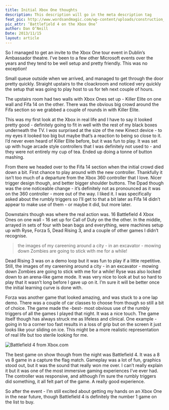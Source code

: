 ```yaml
---
title: Initial Xbox One thoughts
description: This description will go in the meta description tag
feat_pic: http://www.wordsandmagic.com/wp-content/uploads/construction_1p_1920x1080.jpg
pic_attr: ‘Battlefield 4 on the Xbox One’
author: Dan O’Neill
Date: 2013/11/15
layout: article
---
```


So I managed to get an invite to the Xbox One tour event in Dublin’s Ambassador theatre. I’ve been to a few other Microsoft events over the years and they tend to be well setup and pretty friendly. This was no exception!

Small queue outside when we arrived, and managed to get through the door pretty quickly. Straight upstairs to the cloackroom and noticed very quickly the setup that was going to play host to us for teh next couple of hours. 

The upstairs room had two walls with Xbox Ones set up - Killer Elite on one wall and Fifa 14 on the other. There was the obvious big crowd around the Fifa section so we grabbed a couple of rounds in with Killer Elite. 

This was my first look at the Xbox in real life and I have to say it looked pretty good - definitely going to fit in well with the rest of my black boxes underneath the TV. I *was* surprised at the size of the new Kinect device - to my eyes it looked too big but maybe that’s a reaction to being so close to it. I’d never even heard of Killer Elite before, but it was fun to play. It was set up with huge arcade style controllers that I was definitely not used to - and they were not entirely my cup of tea. Ended up doing a tonne of button mashing. 

From there we headed over to the Fifa 14 section when the initial crowd died down a bit. First chance to play around with the new controller. Thankfully it isn’t too much of a departure from the Xbox 360 controller that I love. Nicer trigger design though, and better bigger shoulder buttons. The Dpad though was the one noticeable change - it’s  definitely not as pronounced as it was on the 360 controller - more out of the way. I liked it. I was specifically asked about the rumbly triggers so I’ll get to that a bit later as Fifa 14 didn’t appear to make use of them - or maybe it did, but more later.

Downstairs though was where the real action was. 16 Battlefield 4 Xbox Ones on one wall - 16 set up for Call of Duty on the the other. In the middle, arrayed in sets of four with bean bags and everything, were machines setup up with Ryse, Forza 5, Dead Rising 3, and a couple of other games I didn’t recognise.

>the images of my careening around a city - in an excavator - mowing down Zombies are going to stick with me for a while!

Dead Rising 3 was on a demo loop but it was fun to play if a little repetitive. Still, the images of my careening around a city - in an excavator - mowing down Zombies are going to stick with me for a while! Ryse was also locked down to an arena-like game mode. It was very nice to look at but so hard to play that it wasn’t long before I gave up on it. I’m sure it will be better once the initial learning curve is done with. 

Forza was another game that looked amazing, and was stuck to a one lap demo. There was a couple of car classes to choose from though so still a bit of choice. The game made the -best- most obvious use of the rumbly triggers of all the games I played that night. It was a nice touch. The game itself though has always struck me as lifeless and clinical. One example - going in to a corner too fast results in a loss of grip but on the screen it just looks like your sliding on ice. This might be a more realistic representation of real life but too sterile looking for me.

![Battlefield 4 from Xbox.com](http://www.wordsandmagic.com/wp-content/uploads/E3_MP_02-960x540.jpg)

The best game on show though from the night was Battlefield 4.  It was a 8 vs 8 game in a capture the flag match. Gameplay was a lot of fun,  graphics stood out, but it was the sound that really won me over. I can’t really explain it but it was one of the most immersive gaming experiences I’ve ever had. The controller was responsive, and although I’m sure the rumbly triggers did something, it all felt part of the game. A really good experience. 

So after the event - I’m still excited about getting my hands on an Xbox One in the near future, though Battlefield 4 is definitely the number 1 game on the list to buy.
